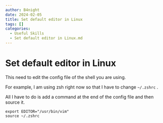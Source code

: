 ```yaml
---
author: B4night
date: 2024-02-05
title: Set default editor in Linux
tags: []
categories:
  - Useful Skills
  - Set default editor in Linux.md
---
```


# Set default editor in Linux

This need to edit the config file of the shell you are using.

For example, I am using zsh right now so that I have to change `~/.zshrc` .

All I have to do is add a command at the end of the config file and then source it.

    export EDITOR="/usr/bin/vim"
    source ~/.zshrc
